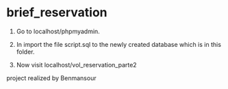 # brief_reservation

1) Go to localhost/phpmyadmin.

2) In import the file script.sql to the newly created database which is in this folder.

4) Now visit localhost/vol_reservation_parte2

project realized by Benmansour
